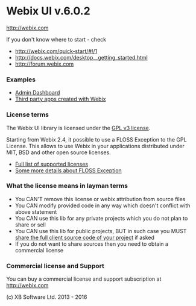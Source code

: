 Webix UI v.6.0.2
================

http://webix.com

If you don't know where to start - check 

- http://webix.com/quick-start/#!/1
- http://docs.webix.com/desktop__getting_started.html
- http://forum.webix.com

### Examples

- [Admin Dashboard](http://webix.com/demos/material/admin-app/#!/app/forms)
- [Third party apps created with Webix](https://github.com/webix-hub/tracker/wiki/list-of-apps-using-webix)

### License terms

The Webix UI library is licensed under the [GPL v3 license](http://www.gnu.org/licenses/old-licenses/gpl-3.0.html). 

Starting from Webix 2.4, it possible to use a FLOSS Exception to the GPL License. This allows to use Webix in your applications distributed under MIT, BSD and other open source licenses. 

- [Full list of supported licenses](http://webix.com/legalnote/license-exception/)
- [Some more details about FLOSS Exception](http://webix.com/blog/using-webix-in-open-source/)

### What the license means in layman terms

- You CAN'T remove this license or webix attribution from source files
- You CAN modify provided code in any way which doesn't conflict with above statement
- You CAN use this lib for any private projects which you do not plan to share or sell
- You CAN use this lib for public projects, BUT in such case you MUST [share the full client source code of your project](http://forum.webix.com/discussion/4023/does-an-open-source-app-that-uses-webix-have-to-become-gpl-licensed) if asked
- If you do not want to share sources then you need to obtain a commercial license


### Commercial license and Support

You can buy a commercial license and support subscription at http://webix.com


(c) XB Software Ltd. 2013 - 2016